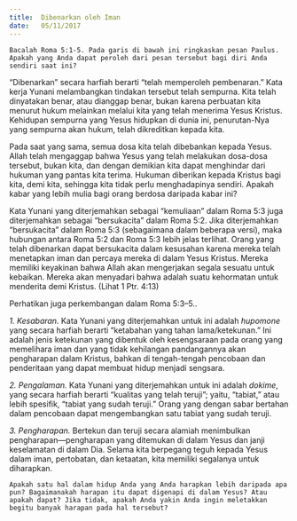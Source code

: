 ```yaml
---
title:  Dibenarkan oleh Iman
date:   05/11/2017
---
```


`Bacalah Roma 5:1-5. Pada garis di bawah ini ringkaskan pesan Paulus. Apakah yang Anda dapat peroleh dari pesan tersebut bagi diri Anda sendiri saat ini?`

“Dibenarkan” secara harfiah berarti “telah memperoleh pembenaran.” Kata kerja Yunani melambangkan tindakan tersebut telah sempurna. Kita telah dinyatakan benar, atau dianggap benar, bukan karena perbuatan kita menurut hukum melainkan melalui kita yang telah menerima Yesus Kristus. Kehidupan sempurna yang Yesus hidupkan di dunia ini, penurutan-Nya yang sempurna akan hukum, telah dikreditkan kepada kita.

Pada saat yang sama, semua dosa kita telah dibebankan kepada Yesus. Allah telah mengaggap bahwa Yesus yang telah melakukan dosa-dosa tersebut, bukan kita, dan dengan demikian kita dapat menghindar dari hukuman yang pantas kita terima. Hukuman diberikan kepada Kristus bagi kita, demi kita, sehingga kita tidak perlu menghadapinya sendiri. Apakah kabar yang lebih mulia bagi orang berdosa daripada kabar ini?

Kata Yunani yang diterjemahkan sebagai “kemuliaan” dalam Roma 5:3 juga diterjemahkan sebagai “bersukacita” dalam Roma 5:2. Jika diterjemahkan “bersukacita” dalam Roma 5:3 (sebagaimana dalam beberapa versi), maka hubungan antara Roma 5:2 dan Roma 5:3 lebih jelas terlihat. Orang yang telah dibenarkan dapat bersukacita dalam kesusahan karena mereka telah menetapkan iman dan percaya mereka di dalam Yesus Kristus. Mereka memiliki keyakinan bahwa Allah akan mengerjakan segala sesuatu untuk kebaikan. Mereka akan menyadari bahwa adalah suatu kehormatan untuk menderita demi Kristus. (Lihat 1 Ptr. 4:13)

Perhatikan juga perkembangan dalam Roma 5:3–5..

_1. Kesabaran._ Kata Yunani yang diterjemahkan untuk ini adalah _hupomone_ yang secara harfiah berarti “ketabahan yang tahan lama/ketekunan.” Ini adalah jenis ketekunan yang dibentuk oleh kesengsaraan pada orang yang memelihara iman dan yang tidak kehilangan pandangannya akan pengharapan dalam Kristus, bahkan di tengah-tengah pencobaan dan penderitaan yang dapat membuat hidup menjadi sengsara.

_2. Pengalaman._ Kata Yunani yang diterjemahkan untuk ini adalah _dokime_, yang secara harfiah berarti “kualitas yang telah teruji”; yaitu, “tabiat,” atau lebih spesifik, “tabiat yang sudah teruji.” Orang yang dengan sabar bertahan dalam pencobaan dapat mengembangkan satu tabiat yang sudah teruji.

_3. Pengharapan._ Bertekun dan teruji secara alamiah menimbulkan pengharapan—pengharapan yang ditemukan di dalam Yesus dan janji keselamatan di dalam Dia. Selama kita berpegang teguh kepada Yesus dalam iman, pertobatan, dan ketaatan, kita memiliki segalanya untuk diharapkan.

`Apakah satu hal dalam hidup Anda yang Anda harapkan lebih daripada apa pun? Bagaimanakah harapan itu dapat digenapi di dalam Yesus? Atau apakah dapat? Jika tidak, apakah Anda yakin Anda ingin meletakkan begitu banyak harapan pada hal tersebut?`